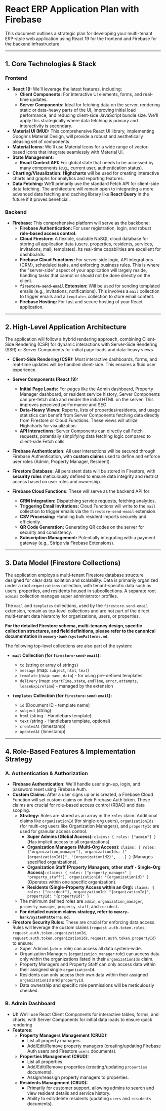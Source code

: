 # React ERP Application Plan with Firebase

This document outlines a strategic plan for developing your multi-tenant ERP-style web application using React 19 for the frontend and Firebase for the backend infrastructure.

---

## 1. Core Technologies & Stack

### Frontend
* **React 19:** We'll leverage the latest features, including:
    * **Client Components:** For interactive UI elements, forms, and real-time updates.
    * **Server Components:** Ideal for fetching data on the server, rendering static or data-heavy parts of the UI, improving initial load performance, and reducing client-side JavaScript bundle size. We'll apply this strategically where data fetching is primary and interactivity is secondary.
* **Material UI (MUI):** This comprehensive React UI library, implementing Google's Material Design, will provide a robust and aesthetically pleasing set of components.
* **Material Icons:** We'll use Material Icons for a wide range of vector-based icons that integrate seamlessly with Material UI.
* **State Management:**
    * **React Context API:** For global state that needs to be accessed by many components (e.g., current user, authentication status).
* **Charting/Visualization:** **Highcharts** will be used for creating interactive charts and graphs for analytics and reporting features.
* **Data Fetching:** We'll primarily use the standard Fetch API for client-side data fetching. The architecture will remain open to integrating a more advanced data fetching and caching library like **React Query** in the future if it proves beneficial.

### Backend
* **Firebase:** This comprehensive platform will serve as the backbone:
    * **Firebase Authentication:** For user registration, login, and robust **role-based access control**.
    * **Cloud Firestore:** A flexible, scalable NoSQL cloud database for storing all application data (users, properties, residents, services, invitations, mail, templates). Its real-time capabilities are excellent for dashboards.
    * **Firebase Cloud Functions:** For server-side logic, API integrations (CRM), scheduled tasks, and enforcing business rules. This is where the "server-side" aspect of your application will largely reside, handling tasks that cannot or should not be done directly on the client.
    * **`firestore-send-email` Extension:** Will be used for sending templated emails (e.g., invitations, notifications). This involves a `mail` collection to trigger emails and a `templates` collection to store email content.
    * **Firebase Hosting:** For fast and secure hosting of your React application.

---

## 2. High-Level Application Architecture

The application will follow a hybrid rendering approach, combining Client-Side Rendering (CSR) for dynamic interactions with Server-Side Rendering (SSR) or Server Components for initial page loads and data-heavy views.

* **Client-Side Rendering (CSR):** Most interactive dashboards, forms, and real-time updates will be handled client-side. This ensures a fluid user experience.

* **Server Components (React 19):**
    * **Initial Page Loads:** For pages like the Admin dashboard, Property Manager dashboard, or resident service history, Server Components can pre-fetch data and render the initial HTML on the server. This improves perceived performance and SEO.
    * **Data-Heavy Views:** Reports, lists of properties/residents, and usage statistics can benefit from Server Components fetching data directly from Firestore or Cloud Functions. These views will utilize Highcharts for visualization.
    * **API Interactions:** Server Components can directly call Fetch requests, potentially simplifying data fetching logic compared to client-side Fetch calls.

* **Firebase Authentication:** All user interactions will be secured through Firebase Authentication, with **custom claims** used to define and enforce user roles (Admin, Property Manager, Resident).
* **Firestore Database:** All persistent data will be stored in Firestore, with **security rules** meticulously defined to ensure data integrity and restrict access based on user roles and ownership.
* **Firebase Cloud Functions:** These will serve as the backend API for:
    * **CRM Integration:** Dispatching service requests, fetching analytics.
    * **Triggering Email Invitations:** Cloud Functions will write to the `mail` collection to trigger emails via the `firestore-send-email` extension.
    * **CSV Processing:** Handling bulk resident imports securely and efficiently.
    * **QR Code Generation:** Generating QR codes on the server for security and consistency.
    * **Subscription Management:** Potentially integrating with a payment gateway (e.g., Stripe via Firebase Extensions).

---

## 3. Data Model (Firestore Collections)

The application employs a multi-tenant Firestore database structure designed for clear data isolation and scalability. Data is primarily organized under a root `organizations` collection, with tenant-specific data such as users, properties, and residents housed in subcollections. A separate root `admins` collection manages super administrator profiles.

The `mail` and `templates` collections, used by the `firestore-send-email` extension, remain as top-level collections and are not part of the direct multi-tenant data hierarchy for organizations, users, or properties.

**For the detailed Firestore schema, multi-tenancy design, specific collection structures, and field definitions, please refer to the canonical documentation in `memory-bank/systemPatterns.md`.**

The following top-level collections are also part of the system:

* **`mail` Collection (for `firestore-send-email`):**
    * `to` (string or array of strings)
    * `message` (map: `subject`, `html`, `text`)
    * `template` (map: `name`, `data`) - for using pre-defined templates
    * `delivery` (map: `startTime`, `state`, `endTime`, `error`, `attempts`, `leaseExpireTime`) - managed by the extension

* **`templates` Collection (for `firestore-send-email`):**
    * `id` (Document ID - template name)
    * `subject` (string)
    * `html` (string - Handlebars template)
    * `text` (string - Handlebars template, optional)
    * `createdAt` (timestamp)
    * `updatedAt` (timestamp)

---

## 4. Role-Based Features & Implementation Strategy

### A. Authentication & Authorization

* **Firebase Authentication:** We'll handle user sign-up, login, and password reset using Firebase Auth.
* **Custom Claims:** After a user signs up or is created, a Firebase Cloud Function will set custom claims on their Firebase Auth token. These claims are crucial for role-based access control (RBAC) and data scoping.
    * **Strategy:** Roles are stored as an array in the `roles` claim. Additional claims like `organizationId` (for single-org users), `organizationIds` (for multi-org users like Organization Managers), and `propertyId` are used for granular access control.
        *   **Super Admins (Global Access):** `claims: { roles: ["admin"] }` (Has implicit access to all organizations).
        *   **Organization Managers (Multi-Org Access):** `claims: { roles: ["organization_manager"], organizationIds: ["{organizationId1}", "{organizationId2}", ...] }` (Manages specified organizations).
        *   **Organization Staff (Property Managers, other staff - Single-Org Access):** `claims: { roles: ["property_manager" | "property_staff"], organizationId: "{organizationId}" }` (Operates within one specific organization).
        *   **Residents (Single-Property Access within an Org):** `claims: { roles: ["resident"], organizationId: "{organizationId}", propertyId: "{propertyId}" }`
    *   The minimum defined roles are `admin`, `organization_manager`, `property_manager`, `property_staff`, and `resident`.
    *   **For detailed custom claims strategy, refer to `memory-bank/systemPatterns.md`.**
* **Firestore Security Rules:** These are crucial for enforcing data access. Rules will leverage the custom claims (`request.auth.token.roles`, `request.auth.token.organizationId`, `request.auth.token.organizationIds`, `request.auth.token.propertyId`) to ensure:
    * Super Admins (`admin` role) can access all data system-wide.
    * Organization Managers (`organization_manager` role) can access data only within the organizations listed in their `organizationIds` claim.
    * Property Managers and Property Staff can only access data within their assigned single `organizationId`.
    * Residents can only access their own data within their assigned `organizationId` and `propertyId`.
    * Data ownership and specific role permissions will be meticulously checked.

### B. Admin Dashboard
* **UI:** We'll use React Client Components for interactive tables, forms, and charts, with Server Components for initial data loads to ensure quick rendering.
* **Features:**
    * **Property Managers Management (CRUD):**
        * List all property managers.
        * Add/Edit/Remove property managers (creating/updating Firebase Auth users and Firestore `users` documents).
    * **Properties Management (CRUD):**
        * List all properties.
        * Add/Edit/Remove properties (creating/updating `properties` documents).
        * Assign/reassign property managers to properties.
    * **Residents Management (CRUD):**
        * Primarily for customer support, allowing admins to search and view resident details and service history.
        * Ability to edit/delete residents (updating `users` and `residents` documents).
